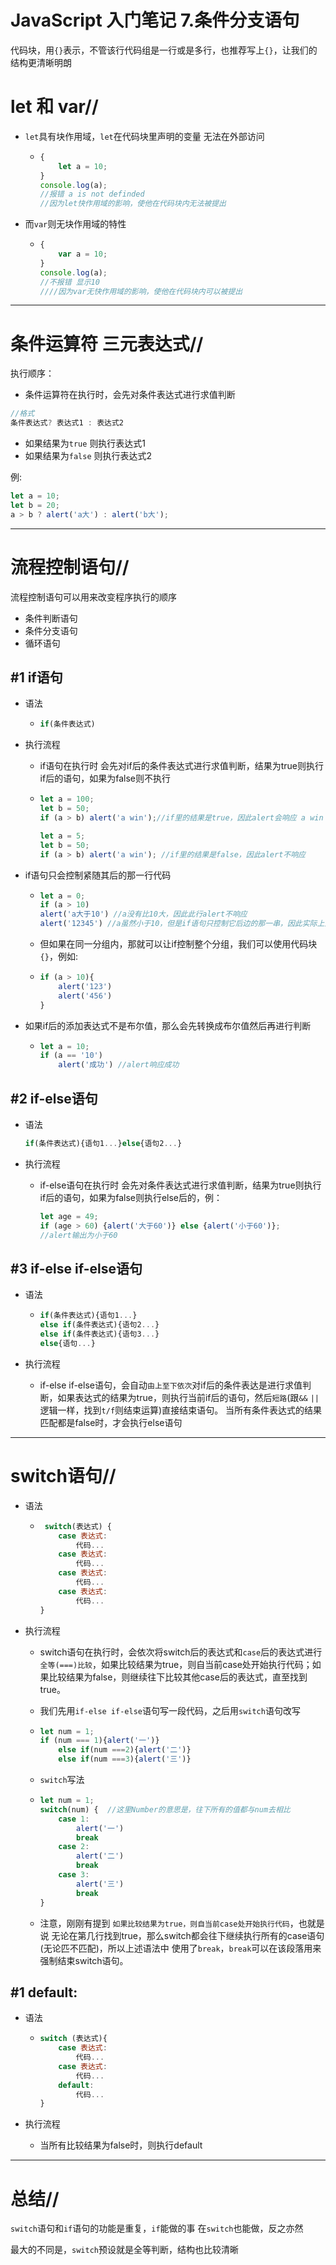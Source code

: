 # JavaScript 入门笔记 7.条件分支语句

代码块，用`{}`表示，不管该行代码组是一行或是多行，也推荐写上`{}`，让我们的结构更清晰明朗

# let 和 var//

- `let`具有块作用域，`let`在代码块里声明的变量 无法在外部访问

  - ```js
    {
        let a = 10;
    }
    console.log(a);
    //报错 a is not definded
    //因为let快作用域的影响，使他在代码块内无法被提出
    ```

- 而`var`则无块作用域的特性

  - ```js
    {
        var a = 10;
    }
    console.log(a);
    //不报错 显示10
    ////因为var无快作用域的影响，使他在代码块内可以被提出
    ```

***

# 条件运算符 三元表达式//

执行顺序：

- 条件运算符在执行时，会先对条件表达式进行求值判断

```js
//格式
条件表达式? 表达式1 : 表达式2
```

- 如果结果为`true` 则执行表达式1
- 如果结果为`false` 则执行表达式2

例:

```js
let a = 10;
let b = 20;
a > b ? alert('a大') : alert('b大');
```

***

# 流程控制语句//

流程控制语句可以用来改变程序执行的顺序

- 条件判断语句
- 条件分支语句
- 循环语句

## #1 if语句

- 语法

   - ```js
     if(条件表达式)
     ```

     

- 执行流程

  - if语句在执行时 会先对if后的条件表达式进行求值判断，结果为true则执行if后的语句，如果为false则不执行

  - ```js
    let a = 100;
    let b = 50;
    if (a > b) alert('a win');//if里的结果是true，因此alert会响应 a win
    
    let a = 5;
    let b = 50;
    if (a > b) alert('a win'); //if里的结果是false，因此alert不响应
    ```

- if语句只会控制紧随其后的那一行代码

  - ```js
    let a = 0;
    if (a > 10)
    alert('a大于10') //a没有比10大，因此此行alert不响应
    alert('12345') //a虽然小于10，但是if语句只控制它后边的那一串，因此实际上这行是独立的语句，所以alert会正常响应
    ```

  - 但如果在同一分组内，那就可以让if控制整个分组，我们可以使用代码块`{}`，例如:

  - ```js
    if (a > 10){
        alert('123')
        alert('456')
    }    
    ```

- 如果if后的添加表达式不是布尔值，那么会先转换成布尔值然后再进行判断

  - ```js
    let a = 10;
    if (a == '10')
        alert('成功') //alert响应成功
    ```



## #2 if-else语句

- 语法

  ```js
  if(条件表达式){语句1...}else{语句2...}
  ```

- 执行流程

  - if-else语句在执行时 会先对条件表达式进行求值判断，结果为true则执行if后的语句，如果为false则执行else后的，例：

    ```js
    let age = 49;
    if (age > 60) {alert('大于60')} else {alert('小于60')};
    //alert输出为小于60
    ```

    

## #3 if-else if-else语句

- 语法

  - ```js
    if(条件表达式){语句1...}
    else if(条件表达式){语句2...}
    else if(条件表达式){语句3...}
    else{语句...}
    ```

- 执行流程

  - if-else if-else语句，会自动`由上至下依次`对if后的条件表达是进行求值判断，如果表达式的结果为true，则执行当前if后的语句，然后`短路`(跟`&&` `||`逻辑一样，找到`t/f`则结束运算)直接结束语句。 当所有条件表达式的结果匹配都是false时，才会执行else语句

***

# switch语句//

- 语法

  - ```js
     switch(表达式) {
        case 表达式:
    		代码...
        case 表达式:
    		代码...
        case 表达式:
    		代码...
        case 表达式:
    		代码...
    }
    ```

- 执行流程

  - switch语句在执行时，会依次将switch后的表达式和`case`后的表达式进行`全等(===)比较`，如果比较结果为true，则自当前case处开始执行代码；如果比较结果为false，则继续往下比较其他case后的表达式，直至找到true。

  - 我们先用`if-else if-else`语句写一段代码，之后用`switch`语句改写

  - ```js
    let num = 1;
    if (num === 1){alert('一')}
    	else if(num ===2){alert('二')}
    	else if(num ===3){alert('三')}
    ```

  - `switch`写法

  - ```js
    let num = 1;
    switch(num) {  //这里Number的意思是，往下所有的值都与num去相比
        case 1:
            alert('一')
            break
        case 2:
            alert('二')
            break
        case 3:
            alert('三')
            break
    }
    ```

  - 注意，刚刚有提到 `如果比较结果为true，则自当前case处开始执行代码`，也就是说  无论在第几行找到true，那么switch都会往下继续执行所有的case语句(无论匹不匹配)，所以上述语法中 使用了`break`，`break`可以在该段落用来强制结束switch语句。

## #1 default:

- 语法

  - ```js
    switch (表达式){
        case 表达式:
            代码...
        case 表达式:
    		代码...
        default:
        	代码...
    }
    ```

- 执行流程

  - 当所有比较结果为false时，则执行default

***

# 总结//

`switch`语句和`if`语句的功能是重复，`if`能做的事 在`switch`也能做，反之亦然

最大的不同是，`switch`预设就是全等判断，结构也比较清晰
